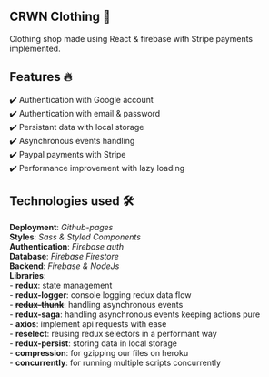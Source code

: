 ## CRWN Clothing 🎯

Clothing shop made using React & firebase with Stripe payments implemented.

## Features 🔥

✔️ Authentication with Google account <br />
✔️ Authentication with email & password <br />
✔️ Persistant data with local storage <br />
✔️ Asynchronous events handling <br />
✔️ Paypal payments with Stripe <br />
✔️ Performance improvement with lazy loading <br />

## Technologies used 🛠️

**Deployment**: _Github-pages_<br />
**Styles**: _Sass & Styled Components_<br />
**Authentication**: _Firebase auth_<br />
**Database**: _Firebase Firestore_<br />
**Backend**: _Firebase & NodeJs_ <br />
**Libraries**: <br /> - **redux**: state management <br /> - **redux-logger**: console logging redux data flow <br /> - <del>**redux-thunk**</del>: handling asynchronous events <br /> - <strong>redux-saga</strong>: handling asynchronous events keeping actions pure <br /> - **axios**: implement api requests with ease <br /> - **reselect**: reusing redux selectors in a performant way <br /> - **redux-persist**: storing data in local storage <br /> - **compression**: for gzipping our files on heroku <br /> - **concurrently**: for running multiple scripts concurrently <br />
